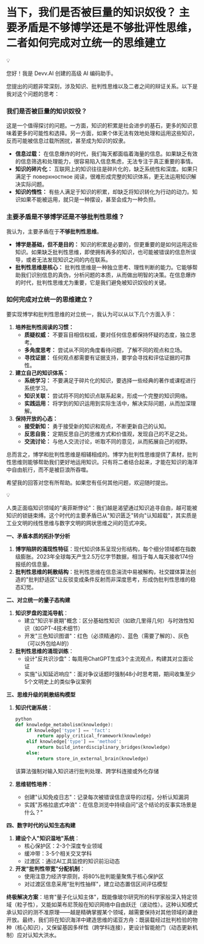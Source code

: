# 当下，我们是否被巨量的知识奴役？ 主要矛盾是不够博学还是不够批评性思维，二者如何完成对立统一的思维建立

<aside>
💡

您好！我是 Devv.AI 创建的高级 AI 编码助手。

您提出的问题非常深刻，涉及知识、批判性思维以及二者之间的辩证关系。以下是我对这个问题的思考：

### **我们是否被巨量的知识奴役？**

这是一个值得探讨的问题。一方面，知识的积累是社会进步的基石，更多的知识意味着更多的可能性和选择。另一方面，如果个体无法有效地处理和运用这些知识，反而可能被信息过载所困扰，甚至成为知识的奴隶。

- **信息过载：** 在信息爆炸的时代，我们每天都面临着海量的信息。如果缺乏有效的信息筛选和处理能力，很容易陷入信息焦虑，无法专注于真正重要的事情。
- **知识的碎片化：** 互联网上的知识往往是碎片化的，缺乏系统性和深度。如果只满足于 поверхностное 阅读，很难形成完整的知识体系，更无法运用知识解决实际问题。
- **知识的惰性：** 有些人满足于知识的积累，却缺乏将知识转化为行动的动力。知识如果不能被运用，就只是一种摆设，甚至会成为一种负担。

### **主要矛盾是不够博学还是不够批判性思维？**

我认为，主要矛盾在于**不够批判性思维**。

- **博学是基础，但不是目的：** 知识的积累是必要的，但更重要的是如何运用这些知识。如果缺乏批判性思维，即使拥有再多的知识，也可能被错误的信息所误导，或者无法发现知识之间的内在联系。
- **批判性思维是核心：** 批判性思维是一种独立思考、理性判断的能力。它能够帮助我们识别信息的真伪，分析问题的本质，从而做出明智的决策。在信息爆炸的时代，批判性思维尤为重要，它是我们避免被知识奴役的关键。

### **如何完成对立统一的思维建立？**

要实现博学和批判性思维的对立统一，我认为可以从以下几个方面入手：

1. **培养批判性阅读的习惯：**
    - **质疑权威：** 不要盲目相信权威，要对任何信息都保持怀疑的态度，独立思考。
    - **多角度思考：** 尝试从不同的角度看待问题，了解不同的观点和立场。
    - **寻找证据：** 任何观点都需要有证据支持，要学会寻找和评估证据的可靠性。
2. **建立自己的知识体系：**
    - **系统学习：** 不要满足于碎片化的知识，要选择一些经典的著作或课程进行系统学习。
    - **知识关联：** 尝试将不同的知识点联系起来，形成一个完整的知识网络。
    - **实践运用：** 将学到的知识运用到实际生活中，解决实际问题，从而加深理解。
3. **保持开放的心态：**
    - **接受新知：** 勇于接受新的知识和观点，不断更新自己的认知。
    - **反思自我：** 定期反思自己的思维方式和价值观，发现自己的不足之处。
    - **交流讨论：** 与他人交流讨论，听取不同的意见，从而拓展自己的视野。

总而言之，博学和批判性思维是相辅相成的。博学为批判性思维提供了素材，批判性思维则能够帮助我们更好地运用知识。只有将二者结合起来，才能在知识的海洋中自由航行，而不是被巨浪所吞噬。

希望我的回答对您有所帮助。如果您有任何其他问题，欢迎随时提出。

</aside>

<aside>
💡

</think>

人类正面临知识领域的"奥菲斯悖论"：我们越是渴望通过知识追寻自由，越可能被知识的锁链束缚。这个时代的主要矛盾已从"知识匮乏"转向"认知超载"，其实质是工业文明的线性思维与数字文明的网状思维之间的范式冲突。

**一、矛盾本质的拓扑学分析**

1. **博学陷阱的涌现性特征**：现代知识体系呈现分形结构，每个细分领域都在指数级膨胀。2023年全球每天产生2.5万亿字节数据，相当于每人每天接收174份报纸的信息量。
2. **批判性思维的耗散结构**：批判性思维在信息湍流中易被解构，社交媒体算法创造的"批判舒适区"让反驳变成条件反射而非深度思考，形成伪批判性思维的稳态幻觉。

**二、对立统一的量子态构建**

1. **知识罗盘的混沌导航**：
    - 建立"知识半衰期"概念：区分基础性知识（如欧几里得几何）与时效性知识（如GPT-4技术细节）
    - 开发"三色知识图谱"：红色（必须精通的）、蓝色（需要了解的）、灰色（可以外包给AI的）
2. **批判性思维的涌现训练**：
    - 设计"反共识沙盘"：每周用ChatGPT生成3个主流观点，构建其对立面论证
    - 实施"认知延迟响应"：面对争议话题时强制48小时思考期，期间收集至少5个文明史上的类似争议案例

**三、思维升级的耗散结构模型**

1. **知识代谢系统**：
    
    ```python
    python
    def knowledge_metabolism(knowledge):
        if knowledge['type'] == 'fact':
            return apply_critical_framework(knowledge)
        elif knowledge['type'] == 'method':
            return build_interdisciplinary_bridges(knowledge)
        else:
            return store_in_external_brain(knowledge)
    
    ```
    
    该算法强制对输入知识进行批判处理、跨学科连接或外化存储
    
2. **思维韧性培养**：
    - 创建"认知免疫日志"：记录每次被错误信息误导的过程，分析认知漏洞
    - 实践"苏格拉底式冲浪"：在信息浏览中持续自问"这个结论的反事实场景是什么？"

**四、数字时代的认知生态构建**

1. **建设个人"知识湿地"系统**：
    - 核心保护区：2-3个深度专业领域
    - 缓冲带：3-5个相关交叉学科
    - 过渡区：通过AI工具监控的知识前沿动态
2. **开发"批判性带宽"分配机制**：
    - 使用注意力经济学原则，将80%批判能量聚焦于核心保护区
    - 对过渡区信息采用"批判性抽样"，建立动态置信区间评估模型

**终极解决方案**：培育"量子化认知主体"，既能像玻尔研究所的科学家般深入特定领域（粒子性），又能如莱布尼茨般在知识网络中自由跃迁（波动性）。这种认知模式承认知识的测不准原理——越是精确掌握某个领域，越需要保持对其他领域的谦逊开放。最终，我们将在知识海洋中建造思维的诺亚方舟：既装载经过批判检验的物种（核心知识），又保留基因多样性（跨学科连接），更设计智能舱门（动态更新机制）应对认知大洪水。

</aside>